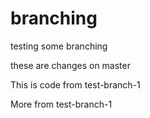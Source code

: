 branching
=========

testing some branching

these are changes on master

This is code from test-branch-1

More from test-branch-1
